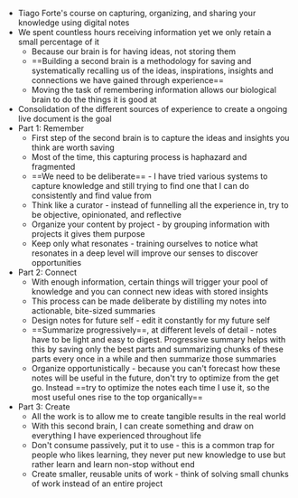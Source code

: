 - Tiago Forte's course on capturing, organizing, and sharing your knowledge using digital notes
- We spent countless hours receiving information yet we only retain a small percentage of it
    - Because our brain is for having ideas, not storing them
    - ==Building a second brain is a methodology for saving and systematically recalling us of the ideas, inspirations, insights and connections we have gained through experience==
    - Moving the task of remembering information allows our biological brain to do the things it is good at
- Consolidation of the different sources of experience to create a ongoing live document is the goal
- Part 1: Remember
    - First step of the second brain is to capture the ideas and insights you think are worth saving
    - Most of the time, this capturing process is haphazard and fragmented
    - ==We need to be deliberate== - I have tried various systems to capture knowledge and still trying to find one that I can do consistently and find value from
    - Think like a curator - instead of funnelling all the experience in, try to be objective, opinionated, and reflective
    - Organize your content by project - by grouping information with projects it gives them purpose
    - Keep only what resonates - training ourselves to notice what resonates in a deep level will improve our senses to discover opportunities 
- Part 2: Connect
    - With enough information, certain things will trigger your pool of knowledge and you can connect new ideas with stored insights
    - This process can be made deliberate by distilling my notes into actionable, bite-sized summaries
    - Design notes for future self - edit it constantly for my future self
    - ==Summarize progressively==, at different levels of detail - notes have to be light and easy to digest. Progressive summary helps with this by saving only the best parts and summarizing chunks of these parts every once in a while and then summarize those summaries
    - Organize opportunistically - because you can't forecast how these notes will be useful in the future, don't try to optimize from the get go. Instead ==try to optimize the notes each time I use it, so the most useful ones rise to the top organically==
- Part 3: Create
    - All the work is to allow me to create tangible results in the real world
    - With this second brain, I can create something and draw on everything I have experienced throughout life
    - Don't consume passively, put it to use - this is a common trap for people who likes learning, they never put new knowledge to use but rather learn and learn non-stop without end
    - Create smaller, reusable units of work - think of solving small chunks of work instead of an entire project
